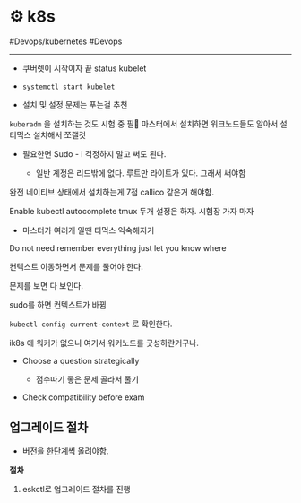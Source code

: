 # ⚙️ k8s

#Devops/kubernetes #Devops

---



* 쿠버렛이 시작이자 끝 status kubelet

* `systemctl start kubelet`

* 설치 및 설정 문제는 푸는걸 추천



`kuberadm` 을 설치하는 것도 시험 중 필 마스터에서 설치하면 워크노드들도 알아서 설티먹스 설치해서 쪼갤것

* 필요한면 Sudo - i 걱정하지 말고 써도 된다.

	* 일반 계정은 리드밖에 없다. 루트만 라이트가 있다. 그래서 써야함



완전 네이티브 상태에서 설치하는게 7점 callico 같은거 해야함.



Enable kubectl autocomplete tmux 	두개 설정은 하자. 시험장 가자 마자

- 마스터가 여러개 일땐 티먹스 익숙해지기



Do not need remember everything just let you know where



컨텍스트 이동하면서 문제를 풀어야 한다.

문제를 보면 다 보인다. 

sudo를 하면 컨텍스트가 바뀜

`kubectl config current-context` 로 확인한다.

ik8s 에 워커가 없으니 여기서 워커노드를 굿성하란거구나. 



* Choose a question strategically

	* 점수따기 좋은 문제 골라서 풀기

* Check compatibility before exam





## 업그레이드 절차

* 버전을 한단계씩 올려야함.

**절차**

1. eskctl로 업그레이드 절차를 진행